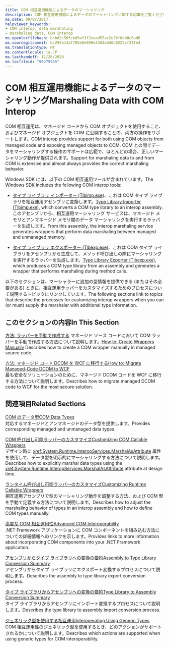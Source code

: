 ```yaml
---
title: COM 相互運用機能によるデータのマーシャリング
description: COM 相互運用機能によるデータのマーシャリングに関する記事をご覧ください。 Tlbimp.exe と Tlbexp.exe ツールは、COM タイプ ライブラリと相互運用機能アセンブリ間の変換を行います。
ms.date: 09/07/2017
helpviewer_keywords:
- COM interop, data marshaling
- marshaling data, COM interop
ms.openlocfilehash: bcbd2c50fcbd9af3f2eead57ac2e26f8db0c6ad6
ms.sourcegitcommit: bc293b14af795e0e999e3304dd40c0222cf2ffe4
ms.translationtype: HT
ms.contentlocale: ja-JP
ms.lasthandoff: 11/26/2020
ms.locfileid: "96275945"
---
```

# <a name="marshaling-data-with-com-interop"></a><span data-ttu-id="3bfe7-104">COM 相互運用機能によるデータのマーシャリング</span><span class="sxs-lookup"><span data-stu-id="3bfe7-104">Marshaling Data with COM Interop</span></span>

<span data-ttu-id="3bfe7-105">COM 相互運用は、マネージド コードから COM オブジェクトを使用すること、およびマネージド オブジェクトを COM に公開することの、両方の操作をサポートします。</span><span class="sxs-lookup"><span data-stu-id="3bfe7-105">COM interop provides support for both using COM objects from managed code and exposing managed objects to COM.</span></span> <span data-ttu-id="3bfe7-106">COM との間でデータをマーシャリングする操作のサポートは広範で、ほとんどの場合、正しいマーシャリング動作が提供されます。</span><span class="sxs-lookup"><span data-stu-id="3bfe7-106">Support for marshaling data to and from COM is extensive and almost always provides the correct marshaling behavior.</span></span>  
  
 <span data-ttu-id="3bfe7-107">Windows SDK には、以下の COM 相互運用ツールが含まれています。</span><span class="sxs-lookup"><span data-stu-id="3bfe7-107">The Windows SDK includes the following COM interop tools:</span></span>  
  
- <span data-ttu-id="3bfe7-108">[タイプ ライブラリ インポーター (Tlbimp.exe)](../tools/tlbimp-exe-type-library-importer.md)、これは COM タイプ ライブラリを相互運用アセンブリに変換します。</span><span class="sxs-lookup"><span data-stu-id="3bfe7-108">[Type Library Importer (Tlbimp.exe)](../tools/tlbimp-exe-type-library-importer.md), which converts a COM type library to an interop assembly.</span></span> <span data-ttu-id="3bfe7-109">このアセンブリから、相互運用マーシャリング サービスは、マネージド メモリとアンマネージド メモリ間のデータ マーシャリングを実行するラッパーを生成します。</span><span class="sxs-lookup"><span data-stu-id="3bfe7-109">From this assembly, the interop marshaling service generates wrappers that perform data marshaling between managed and unmanaged memory.</span></span>  
  
- <span data-ttu-id="3bfe7-110">[タイプ ライブラリ エクスポーター (Tlbexp.exe)](../tools/tlbexp-exe-type-library-exporter.md)、これは COM タイプ ライブラリをアセンブリから生成して、メソッド呼び出しの際にマーシャリングを実行するラッパーを生成します。</span><span class="sxs-lookup"><span data-stu-id="3bfe7-110">[Type Library Exporter (Tlbexp.exe)](../tools/tlbexp-exe-type-library-exporter.md), which produces a COM type library from an assembly and generates a wrapper that performs marshaling during method calls.</span></span>  
  
 <span data-ttu-id="3bfe7-111">以下のセクションは、マーシャラーに追加の型情報を提供できる (またはその必要がある) ときに、相互運用ラッパーをカスタマイズするためのプロセスについて説明するトピックにリンクしています。</span><span class="sxs-lookup"><span data-stu-id="3bfe7-111">The following sections link to topics that describe the processes for customizing interop wrappers when you can (or must) supply the marshaler with additional type information.</span></span>  
  
## <a name="in-this-section"></a><span data-ttu-id="3bfe7-112">このセクションの内容</span><span class="sxs-lookup"><span data-stu-id="3bfe7-112">In This Section</span></span>  

<span data-ttu-id="3bfe7-113">[方法: ラッパーを手動で作成する](how-to-create-wrappers-manually.md) マネージド ソース コードにおいて COM ラッパーを手動で作成する方法について説明します。</span><span class="sxs-lookup"><span data-stu-id="3bfe7-113">[How to: Create Wrappers Manually](how-to-create-wrappers-manually.md) Describes how to create a COM wrapper manually in managed source code.</span></span>

 [<span data-ttu-id="3bfe7-114">方法: マネージド コード DCOM を WCF に移行する</span><span class="sxs-lookup"><span data-stu-id="3bfe7-114">How to: Migrate Managed-Code DCOM to WCF</span></span>](how-to-migrate-managed-code-dcom-to-wcf.md)  
 <span data-ttu-id="3bfe7-115">最も安全なソリューションのために、マネージド DCOM コードを WCF に移行する方法について説明します。</span><span class="sxs-lookup"><span data-stu-id="3bfe7-115">Describes how to migrate managed DCOM code to WCF for the most secure solution.</span></span>  
  
## <a name="related-sections"></a><span data-ttu-id="3bfe7-116">関連項目</span><span class="sxs-lookup"><span data-stu-id="3bfe7-116">Related Sections</span></span>  

 <span data-ttu-id="3bfe7-117">[COM のデータ型](/previous-versions/dotnet/netframework-4.0/sak564ww(v=vs.100))</span><span class="sxs-lookup"><span data-stu-id="3bfe7-117">[COM Data Types](/previous-versions/dotnet/netframework-4.0/sak564ww(v=vs.100))</span></span>  
 <span data-ttu-id="3bfe7-118">対応するマネージドとアンマネージドのデータ型を提供します。</span><span class="sxs-lookup"><span data-stu-id="3bfe7-118">Provides corresponding managed and unmanaged data types.</span></span>  
  
 <span data-ttu-id="3bfe7-119">[COM 呼び出し可能ラッパーのカスタマイズ](/previous-versions/dotnet/netframework-4.0/3bwc828w(v=vs.100))</span><span class="sxs-lookup"><span data-stu-id="3bfe7-119">[Customizing COM Callable Wrappers](/previous-versions/dotnet/netframework-4.0/3bwc828w(v=vs.100))</span></span>  
 <span data-ttu-id="3bfe7-120">デザイン時に <xref:System.Runtime.InteropServices.MarshalAsAttribute> 属性を使用して、データ型を明示的にマーシャリングする方法について説明します。</span><span class="sxs-lookup"><span data-stu-id="3bfe7-120">Describes how to explicitly marshal data types using the <xref:System.Runtime.InteropServices.MarshalAsAttribute> attribute at design time.</span></span>  
  
 <span data-ttu-id="3bfe7-121">[ランタイム呼び出し可能ラッパーのカスタマイズ](/previous-versions/dotnet/netframework-4.0/e753eftz(v=vs.100))</span><span class="sxs-lookup"><span data-stu-id="3bfe7-121">[Customizing Runtime Callable Wrappers](/previous-versions/dotnet/netframework-4.0/e753eftz(v=vs.100))</span></span>  
 <span data-ttu-id="3bfe7-122">相互運用アセンブリで型のマーシャリング動作を調整する方法、および COM 型を手動で定義する方法について説明します。</span><span class="sxs-lookup"><span data-stu-id="3bfe7-122">Describes how to adjust the marshaling behavior of types in an interop assembly and how to define COM types manually.</span></span>  
  
 <span data-ttu-id="3bfe7-123">[高度な COM 相互運用性](/previous-versions/dotnet/netframework-4.0/bd9cdfyx(v=vs.100))</span><span class="sxs-lookup"><span data-stu-id="3bfe7-123">[Advanced COM Interoperability](/previous-versions/dotnet/netframework-4.0/bd9cdfyx(v=vs.100))</span></span>  
 <span data-ttu-id="3bfe7-124">.NET Framework アプリケーションに COM コンポーネントを組み込む方法についての詳細情報へのリンクを示します。</span><span class="sxs-lookup"><span data-stu-id="3bfe7-124">Provides links to more information about incorporating COM components into your .NET Framework application.</span></span>  
  
 <span data-ttu-id="3bfe7-125">[アセンブリからタイプ ライブラリへの変換の要約](/previous-versions/dotnet/netframework-4.0/xk1120c3(v=vs.100))</span><span class="sxs-lookup"><span data-stu-id="3bfe7-125">[Assembly to Type Library Conversion Summary](/previous-versions/dotnet/netframework-4.0/xk1120c3(v=vs.100))</span></span>  
 <span data-ttu-id="3bfe7-126">アセンブリからタイプ ライブラリにエクスポート変換するプロセスについて説明します。</span><span class="sxs-lookup"><span data-stu-id="3bfe7-126">Describes the assembly to type library export conversion process.</span></span>  
  
 <span data-ttu-id="3bfe7-127">[タイプ ライブラリからアセンブリへの変換の要約](/previous-versions/dotnet/netframework-4.0/k83zzh38(v=vs.100))</span><span class="sxs-lookup"><span data-stu-id="3bfe7-127">[Type Library to Assembly Conversion Summary](/previous-versions/dotnet/netframework-4.0/k83zzh38(v=vs.100))</span></span>  
 <span data-ttu-id="3bfe7-128">タイプ ライブラリからアセンブリにインポート変換するプロセスについて説明します。</span><span class="sxs-lookup"><span data-stu-id="3bfe7-128">Describes the type library to assembly import conversion process.</span></span>  
  
 <span data-ttu-id="3bfe7-129">[ジェネリック型を使用する相互運用](/previous-versions/dotnet/netframework-4.0/ms229590(v=vs.100))</span><span class="sxs-lookup"><span data-stu-id="3bfe7-129">[Interoperating Using Generic Types](/previous-versions/dotnet/netframework-4.0/ms229590(v=vs.100))</span></span>  
 <span data-ttu-id="3bfe7-130">COM 相互運用性のジェネリック型を使用するとき、どのアクションがサポートされるかについて説明します。</span><span class="sxs-lookup"><span data-stu-id="3bfe7-130">Describes which actions are supported when using generic types for COM interoperability.</span></span>
